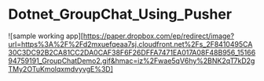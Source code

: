 # Dotnet_GroupChat_Using_Pusher


![sample working app][https://paper.dropbox.com/ep/redirect/image?url=https%3A%2F%2Fd2mxuefqeaa7sj.cloudfront.net%2Fs_2F8410495CA30C3DC92B2CA81CC2DA0CAF38F6F26DFFA7471EA017A08F48B956_1516694759191_GroupChatDemo2.gif&hmac=iz%2Fwae5qV6hy%2BNK2qT7kD2gTMy2OTuKmolqxmdvyvgE%3D]
